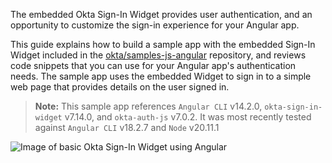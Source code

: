 The embedded Okta Sign-In Widget provides user authentication, and an opportunity to customize the sign-in experience for your Angular app.

This guide explains how to build a sample app with the embedded Sign-In Widget included in the [okta/samples-js-angular](https://github.com/okta/samples-js-angular) repository, and reviews code snippets that you can use for your Angular app's authentication needs. The sample app uses the embedded Widget to sign in to a simple web page that provides details on the user signed in.

>**Note:** This sample app references `Angular CLI` v14.2.0, `okta-sign-in-widget` v7.14.0, and `okta-auth-js` v7.0.2. It was most recently tested against `Angular CLI` v18.2.7 and `Node` v20.11.1

<div class="three-quarter border">

![Image of basic Okta Sign-In Widget using Angular](/img/siw/okta-sign-in-angular.png)

</div>

